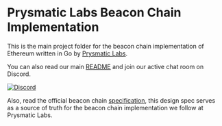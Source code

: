 # Prysmatic Labs Beacon Chain Implementation

This is the main project folder for the beacon chain implementation of Ethereum written in Go by [Prysmatic Labs](https://prysmaticlabs.com).

You can also read our main [README](https://github.com/Kevionte/prysm_beacon/blob/master/README.md) and join our active chat room on Discord.

[![Discord](https://user-images.githubusercontent.com/7288322/34471967-1df7808a-efbb-11e7-9088-ed0b04151291.png)](https://discord.gg/CTYGPUJ)

Also, read the official beacon chain [specification](https://github.com/ethereum/consensus-specs/blob/master/specs/phase0/beacon-chain.md), this design spec serves as a source of truth for the beacon chain implementation we follow at Prysmatic Labs.
